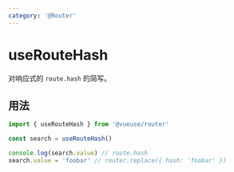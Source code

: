 ```yaml
---
category: '@Router'
---
```


# useRouteHash

对响应式的 `route.hash` 的简写。

## 用法

```ts
import { useRouteHash } from '@vueuse/router'

const search = useRouteHash()

console.log(search.value) // route.hash
search.value = 'foobar' // router.replace({ hash: 'foobar' })
```
